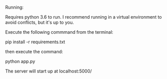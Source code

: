 Running:

Requires python 3.6 to run.  I recommend running in a virtual environment to avoid conflicts, but it's up to you.

Execute the following commmand from the terminal:
 
 pip install -r requirements.txt 
 
 then execute the command:
 
 python app.py
 
 The server will start up at localhost:5000/